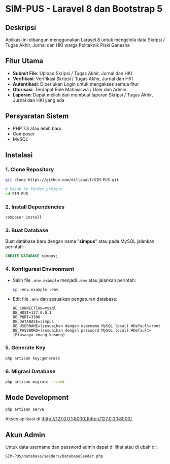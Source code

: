 # SIM-PUS - Laravel 8 dan Bootstrap 5

## Deskripsi

Aplikasi ini dibangun menggunakan Laravel 8 untuk mengelola data Skripsi / Tugas Akhir, Jurnal dan HKI warga Politeknik Piski Ganesha

## Fitur Utama

- **Submit File**: Upload Skripsi / Tugas Akhir, Jurnal dan HKI
- **Verifikasi**: Verifikasi Skripsi / Tugas Akhir, Jurnal dan HKI
- **Autentikasi**: Diperlukan Login untuk mengakses semua fitur
- **Otorisasi**: Terdapat Role Mahasiswa / User dan Admin
- **Laporan**: Dapat meliah dan membuat laporan Skripsi / Tugas Akhir, Jurnal dan HKI yang ada

## Persyaratan Sistem

- PHP 7.3 atau lebih baru
- Composer
- MySQL

## Instalasi

  ### 1. Clone Repository

  ```bash
  git clone https://github.com/dillaaalf/SIM-PUS.git

  # Masuk ke forder project
  cd SIM-PUS
  ```

  ### 2. Install Dependencies

  ```bash
  composer install
  ```

  ### 3. Buat Database
  Buat database baru dengan nama "**simpus**" atau pada MySQL jalankan perintah: 
  ```sql
  CREATE DATABASE simpus;
  ```

  ### 4. Konfigurasi Environment

  - Salin file `.env.example` menjadi `.env` atau jalankan perintah:
    ```bash
    cp .env.example .env
    ```
  - Edit file `.env` dan sesuaikan pengaturan database:
    ```env
    DB_CONNECTION=mysql
    DB_HOST=127.0.0.1
    DB_PORT=3306
    DB_DATABASE=simpus
    DB_USERNAME=(sesuaikan dengan username MySQL local) #Default=root
    DB_PASSWORD=(sesuaikan dengan password MySQL local) #Default=      (Biasanya emang kosong)
    ```

  ### 5. Generate Key

  ```bash
  php artisan key:generate
  ```

  ### 6. Migrasi Database

  ```bash
  php artisan migrate --seed
  ```

## Mode Development

```bash
php artisan serve
```

Akses aplikasi di [http://127.0.0.1:8000](http://127.0.0.1:8000).

## Akun Admin

Untuk data username dan password admin dapat di lihat atau di ubah di:

```bash
SIM-PUS/database/seeders/DatabaseSeeder.php
```
